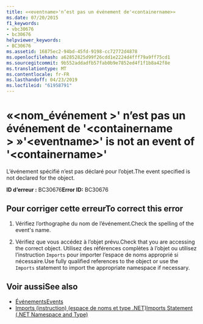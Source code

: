 ```yaml
---
title: «<eventname>'n’est pas un événement de'<containername>»
ms.date: 07/20/2015
f1_keywords:
- vbc30676
- bc30676
helpviewer_keywords:
- BC30676
ms.assetid: 16875ec2-94bd-45fd-9198-cc72772d4878
ms.openlocfilehash: a62852825d99f26cdd1e2224d4fff79a9ff75cd1
ms.sourcegitcommit: 9b552addadfb57fab0b9e7852ed4f1f1b8a42f8e
ms.translationtype: MT
ms.contentlocale: fr-FR
ms.lasthandoff: 04/23/2019
ms.locfileid: "61958791"
---
```

# <a name="eventname-is-not-an-event-of-containername"></a><span data-ttu-id="37536-102">«\<nom_événement >' n’est pas un événement de '\<containername > »</span><span class="sxs-lookup"><span data-stu-id="37536-102">'\<eventname>' is not an event of '\<containername>'</span></span>
<span data-ttu-id="37536-103">L’événement spécifié n’est pas déclaré pour l’objet.</span><span class="sxs-lookup"><span data-stu-id="37536-103">The event specified is not declared for the object.</span></span>  
  
 <span data-ttu-id="37536-104">**ID d’erreur :** BC30676</span><span class="sxs-lookup"><span data-stu-id="37536-104">**Error ID:** BC30676</span></span>  
  
## <a name="to-correct-this-error"></a><span data-ttu-id="37536-105">Pour corriger cette erreur</span><span class="sxs-lookup"><span data-stu-id="37536-105">To correct this error</span></span>  
  
1. <span data-ttu-id="37536-106">Vérifiez l’orthographe du nom de l’événement.</span><span class="sxs-lookup"><span data-stu-id="37536-106">Check the spelling of the event's name.</span></span>  
  
2. <span data-ttu-id="37536-107">Vérifiez que vous accédez à l’objet prévu.</span><span class="sxs-lookup"><span data-stu-id="37536-107">Check that you are accessing the correct object.</span></span> <span data-ttu-id="37536-108">Utilisez des références complètes à l’objet ou utilisez l’instruction `Imports` pour importer l’espace de noms approprié si nécessaire.</span><span class="sxs-lookup"><span data-stu-id="37536-108">Use fully qualified references to the object or use the `Imports` statement to import the appropriate namespace if necessary.</span></span>  
  
## <a name="see-also"></a><span data-ttu-id="37536-109">Voir aussi</span><span class="sxs-lookup"><span data-stu-id="37536-109">See also</span></span>

- [<span data-ttu-id="37536-110">Événements</span><span class="sxs-lookup"><span data-stu-id="37536-110">Events</span></span>](../../visual-basic/programming-guide/language-features/events/index.md)
- [<span data-ttu-id="37536-111">Imports (instruction) (espace de noms et type .NET)</span><span class="sxs-lookup"><span data-stu-id="37536-111">Imports Statement (.NET Namespace and Type)</span></span>](../../visual-basic/language-reference/statements/imports-statement-net-namespace-and-type.md)
